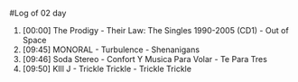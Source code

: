 #Log of 02 day

1. [00:00] The Prodigy - Their Law: The Singles 1990-2005 (CD1) - Out of Space
1. [09:45] MONORAL - Turbulence - Shenanigans
1. [09:46] Soda Stereo - Confort Y Musica Para Volar - Te Para Tres
1. [09:50] KIll J - Trickle Trickle - Trickle Trickle

